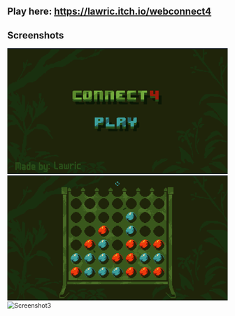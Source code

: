 ## Play here: https://lawric.itch.io/webconnect4

## Screenshots

![Screenshot1](https://github.com/lawric1/webconnect4/raw/main/src/assets/screenshots/screenshot1.png)
![Screenshot2](https://github.com/lawric1/webconnect4/raw/main/src/assets/screenshots/screenshot2.png)
![Screenshot3](https://github.com/lawric1/webconnect4/raw/main/src/assets/screenshots/screenshot3.png)